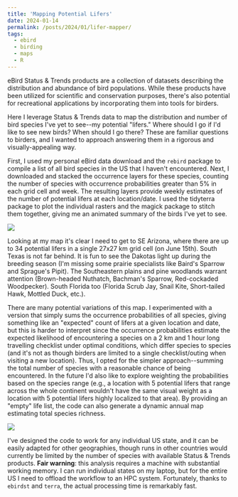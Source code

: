 ```yaml
---
title: 'Mapping Potential Lifers'
date: 2024-01-14
permalink: /posts/2024/01/lifer-mapper/
tags:
  - ebird
  - birding
  - maps
  - R
---
```


eBird Status & Trends products are a collection of datasets describing the distribution and abundance of bird populations. While these products have been utilized for scientific and conservation purposes, there's also potential for recreational applications by incorporating them into tools for birders.

Here I leverage Status & Trends data to map the distribution and number of bird species I've yet to see--my potential "lifers." Where should I go if I'd like to see new birds? When should I go there? These are familiar questions to birders, and I wanted to approach answering them in a rigorous and visually-appealing way.

First, I used my personal eBird data download and the `rebird` package to compile a list of all bird species in the US that I haven't encountered. Next, I downloaded and stacked the occurrence layers for these species, counting the number of species with occurrence probabilities greater than 5% in each grid cell and week. The resulting layers provide weekly estimates of the number of potential lifers at each location/date. I used the tidyterra package to plot the individual rasters and the magick package to stitch them together, giving me an animated summary of the birds I've yet to see.

![](images/US_Possible_lifers_annual_lores.gif)

Looking at my map it's clear I need to get to SE Arizona, where there are up to 34 potential lifers in a single 27x27 km grid cell (on June 15th). South Texas is not far behind. It is fun to see the Dakotas light up during the breeding season (I'm missing some prairie specialists like Baird's Sparrow and Sprague's Pipit). The Southeastern plains and pine woodlands warrant attention (Brown-headed Nuthatch, Bachman's Sparrow, Red-cockaded Woodpecker). South Florida too (Florida Scrub Jay, Snail Kite, Short-tailed Hawk, Mottled Duck, etc.).

There are many potential variations of this map. I experimented with a version that simply sums the occurrence probabilities of all species, giving something like an "expected" count of lifers at a given location and date, but this is harder to interpret since the occurrence probabilities estimate the expected likelihood of encountering a species on a 2 km and 1 hour long travelling checklist under optimal conditions, which differ species to species (and it's not as though birders are limited to a single checklist/outing when visiting a new location). Thus, I opted for the simpler approach--summing the total number of species with a reasonable chance of being encountered. In the future I'd also like to explore weighting the probabilities based on the species range (e.g., a location with 5 potential lifers that range across the whole continent wouldn't have the same visual weight as a location with 5 potential lifers highly localized to that area). By providing an "empty" life list, the code can also generate a dynamic annual map estimating total species richness.

![](images/US_Species_richness_annual_lores.gif)

I've designed the code to work for any individual US state, and it can be easily adapted for other geographies, though runs in other countries would currently be limited by the number of species with available Status & Trends products. **Fair warning**: this analysis requires a machine with substantial working memory. I can run individual states on my laptop, but for the entire US I need to offload the workflow to an HPC system. Fortunately, thanks to `ebirdst` and `terra`, the actual processing time is remarkably fast.

